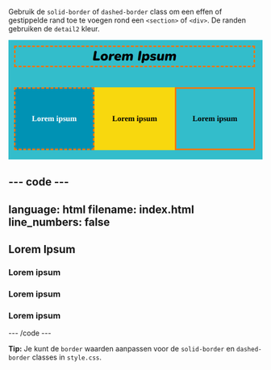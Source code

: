Gebruik de `solid-border` of `dashed-border` class om een effen of gestippelde rand toe te voegen rond een `<section>` of `<div>`. De randen gebruiken de `detail2` kleur.

![Een \<section> met een stippellijn, gevolgd door drie \<div> elementen. Eén heeft een stippellijn, één heeft geen rand en één heeft een effen rand.](images/web-borders.png)

## --- code ---

language: html
filename: index.html
line_numbers: false
--------------------------------------------------------

<section>
    <h2 class="xcenter dashed-border">Lorem Ipsum</h2>
</section>

<section class="wrap">
    <div class="secondary dashed-border xcenter ycenter tile">
        <h3>Lorem ipsum</h3>
    </div>
    <div class="tertiary xcenter ycenter tile">
        <h3>Lorem ipsum</h3>
    </div>
    <div class="primary solid-border xcenter ycenter tile">
        <h3>Lorem ipsum</h3>
    </div> 
</section>

\--- /code ---

**Tip:** Je kunt de `border` waarden aanpassen voor de `solid-border` en `dashed-border` classes in `style.css`.
